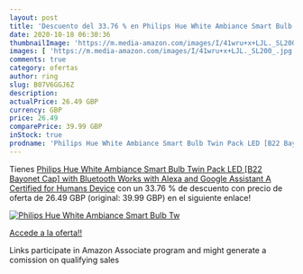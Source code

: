 ```yaml
---
layout: post
title: 'Descuento del 33.76 % en Philips Hue White Ambiance Smart Bulb Tw'
date: 2020-10-18 06:30:36
thumbnailImage: 'https://m.media-amazon.com/images/I/41wru+x+LJL._SL200_.jpg'
images: [ 'https://m.media-amazon.com/images/I/41wru+x+LJL._SL200_.jpg' ]
comments: true
category: ofertas
author: ring
slug: B07V6GGJ6Z
description:
actualPrice: 26.49 GBP
currency: GBP
price: 26.49
comparePrice: 39.99 GBP
inStock: true
prodname: 'Philips Hue White Ambiance Smart Bulb Twin Pack LED [B22 Bayonet Cap] with Bluetooth  Works with Alexa and Google Assistant  A Certified for Humans Device'
---
```


Tienes [Philips Hue White Ambiance Smart Bulb Twin Pack LED [B22 Bayonet Cap] with Bluetooth  Works with Alexa and Google Assistant  A Certified for Humans Device](https://www.amazon.co.uk/dp/B07V6GGJ6Z/?tag=tolees0a-21) con un 33.76 % de descuento con precio de oferta de 26.49 GBP (original: 39.99 GBP) en el siguiente enlace!

[![Philips Hue White Ambiance Smart Bulb Tw](https://m.media-amazon.com/images/I/41wru+x+LJL._SL200_.jpg)](https://www.amazon.co.uk/dp/B07V6GGJ6Z/?tag=tolees0a-21)

[Accede a la oferta!!](https://www.amazon.co.uk/dp/B07V6GGJ6Z/?tag=tolees0a-21)

Links participate in Amazon Associate program and might generate a comission on qualifying sales


